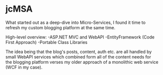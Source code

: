# jcMSA

What started out as a deep-dive into Micro-Services, I found it time to refresh my custom blogging platform at the same time.

High-level overview:
-ASP.NET MVC and WebAPI
-EntityFramework (Code First Approach)
-Portable Class Libraries

The idea being that the blog's posts, content, auth etc. are all handled by small WebAPI services which combined form all of the content needs for the blogging platform verses my older approach of a monolithic web service (WCF in my case).
